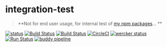 # integration-test
> **Not for end user usage, for internal test of [my npm packages](https://gitlab.com/autokent/)... **

[![status](https://gitlab.com/autokent/_integration_test/badges/master/pipeline.svg)](https://gitlab.com/autokent/_integration_test/pipelines)
[![Build Status](https://travis-ci.org/mehmet-kozan/_integration_test.svg?branch=master)](http://travis-ci.org/mehmet-kozan/_integration_test)
[![Build Status](https://travis-ci.org/mehmet-kozan/_integration_test.svg?branch=integration-level-01)](http://travis-ci.org/mehmet-kozan/_integration_test)
[![CircleCI](https://circleci.com/gh/mehmet-kozan/_integration_test/tree/master.svg?style=svg)](https://circleci.com/gh/mehmet-kozan/_integration_test/tree/master)
[![wercker status](https://app.wercker.com/status/2f1216504ae4ac50897737230df8d5e0/s/master "wercker status")](https://app.wercker.com/project/byKey/2f1216504ae4ac50897737230df8d5e0)
[![Run Status](https://api.shippable.com/projects/5a39245f9b0aca0700da2a20/badge?branch=master)](https://app.shippable.com/github/mehmet-kozan/_integration_test)
[![buddy pipeline](https://app.buddy.works/mehmetkozan/-integration-test/pipelines/pipeline/67600/badge.svg?token=6d32b8c49d792c4c026b894a8cabfa1b70c6509effc898620d7265f5aa3612f3 "buddy pipeline")](https://app.buddy.works/mehmetkozan/-integration-test/pipelines/pipeline/67600)